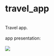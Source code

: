 # travel_app

<br>
Travel app.
<br><br>
app presentation:
<br><br>
<img src="https://media.giphy.com/media/v1.Y2lkPTc5MGI3NjExZDQyYzI4MTAwOGY2ZGNiMGI0MTNhOTMzYzg0MjI0MmJhYmJjMzllZSZlcD12MV9pbnRlcm5hbF9naWZzX2dpZklkJmN0PWc/zS69zr6DWH9ImuvwsD/giphy.gif" />

